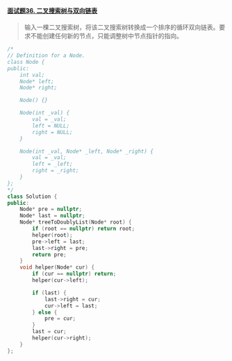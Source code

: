 #### [面试题36. 二叉搜索树与双向链表](https://leetcode-cn.com/problems/er-cha-sou-suo-shu-yu-shuang-xiang-lian-biao-lcof/)

> 输入一棵二叉搜索树，将该二叉搜索树转换成一个排序的循环双向链表。要求不能创建任何新的节点，只能调整树中节点指针的指向。

```c++
/*
// Definition for a Node.
class Node {
public:
    int val;
    Node* left;
    Node* right;

    Node() {}

    Node(int _val) {
        val = _val;
        left = NULL;
        right = NULL;
    }

    Node(int _val, Node* _left, Node* _right) {
        val = _val;
        left = _left;
        right = _right;
    }
};
*/
class Solution {
public:
    Node* pre = nullptr;
    Node* last = nullptr;
    Node* treeToDoublyList(Node* root) {
        if (root == nullptr) return root;
        helper(root);
        pre->left = last;
        last->right = pre;
        return pre;
    }
    void helper(Node* cur) {
        if (cur == nullptr) return;
        helper(cur->left);

        if (last) {
            last->right = cur;
            cur->left = last;
        } else {
            pre = cur;
        }
        last = cur;
        helper(cur->right);
    }
};
```

